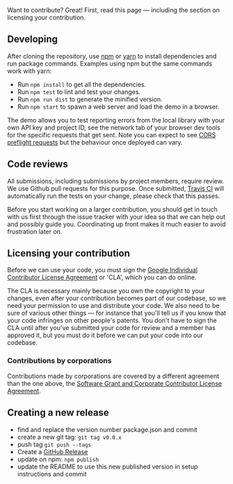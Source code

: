 Want to contribute? Great! First, read this page — including the section on
licensing your contribution.

## Developing

After cloning the repository, use [npm] or [yarn] to install dependencies and
run package commands. Examples using npm but the same commands work with yarn:

* Run `npm install` to get all the dependencies.
* Run `npm test` to lint and test your changes.
* Run `npm run dist` to generate the minified version.
* Run `npm start` to spawn a web server and load the demo in a browser.

The demo allows you to test reporting errors from the local library with your
own API key and project ID, see the network tab of your browser dev tools for
the specific requests that get sent. Note you can expect to see
[CORS preflight requests] but the behaviour once deployed can vary.

## Code reviews

All submissions, including submissions by project members, require review. We
use Github pull requests for this purpose. Once submitted, [Travis CI] will
automatically run the tests on your change, please check that this passes.

Before you start working on a larger contribution, you should get in touch with
us first through the issue tracker with your idea so that we can help out and
possibly guide you. Coordinating up front makes it much easier to avoid
frustration later on.

## Licensing your contribution

Before we can use your code, you must sign the
[Google Individual Contributor License Agreement] or 'CLA', which you can do
online.

The CLA is necessary mainly because you own the copyright to your changes, even
after your contribution becomes part of our codebase, so we need your
permission to use and distribute your code. We also need to be sure of various
other things — for instance that you'll tell us if you know that your code
infringes on other people's patents. You don't have to sign the CLA until after
you've submitted your code for review and a member has approved it, but you
must do it before we can put your code into our codebase.

### Contributions by corporations

Contributions made by corporations are covered by a different agreement than
the one above, the [Software Grant and Corporate Contributor License Agreement].

## Creating a new release

* find and replace the version number package.json and commit
* create a new git tag: `git tag v0.0.x`
* push tag `git push --tags`
* Create a [GitHub Release]
* update on npm: `npm publish`
* update the README to use this new published version in setup instructions and commit


[npm]: https://www.npmjs.com/
[yarn]: https://yarnpkg.com/
[CORS preflight requests]: https://developer.mozilla.org/en-US/docs/Glossary/Preflight_request
[Travis CI]: https://docs.travis-ci.com/
[Google Individual Contributor License Agreement]: https://cla.developers.google.com/about/google-individual
[Software Grant and Corporate Contributor License Agreement]: https://cla.developers.google.com/about/google-corporate
[GitHub Release]: https://github.com/GoogleCloudPlatform/stackdriver-errors-js/releases
